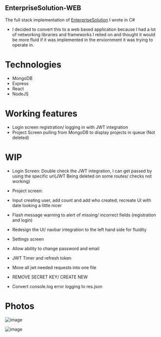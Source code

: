 ## EnterpriseSolution-WEB
The full stack implementation of [EnterpriseSolution](https://github.com/Chris-Ngu/EnterpriseSolution) I wrote in C#

* I decided to convert this to a web based application because I had a lot of networking libraries and frameworks I relied on and thought it would be more fluid if it was implemented in the enviornment it was trying to operate in.

# Technologies
* MongoDB
* Express
* React
* NodeJS

# Working features
* Login screen registration/ logging in with JWT integration
* Project Screen pulling from MongoDB to display projects in queue (Not deleted)

# WIP 
* Login Screen: Double check the JWT integration, I can get passed by using the specific url(JWT Being deleted on some routes/ checks not working)

* Project screen: 
* Input creating user, add count and add who created; recreate UI with date looking a little nicer
* Flash message warning to alert of missing/ incorrect fields (registration and login)
* Redesign the UI/ navbar integration to the left hand side for fluidity

* Settings screen
* Allow ability to change password and email

* JWT Timer and refresh token
* Move all jwt needed requests into one file
* REMOVE SECRET KEY/ CREATE NEW 
* Convert console.log error logging to res.json

# Photos
![image](https://user-images.githubusercontent.com/57853013/75618629-c3d37c00-5b36-11ea-80fd-13a6152c778c.png)

![image](https://user-images.githubusercontent.com/57853013/75618616-94247400-5b36-11ea-8777-c0ee7992a38b.png)


